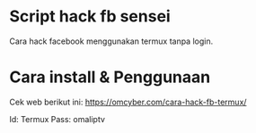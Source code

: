 # Script hack fb sensei
Cara hack facebook menggunakan termux tanpa login.

# Cara install & Penggunaan
Cek web berikut ini:
https://omcyber.com/cara-hack-fb-termux/

Id: Termux
Pass: omaliptv
